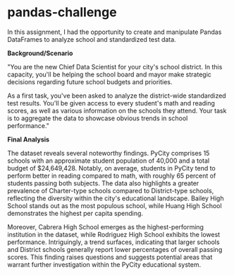 # pandas-challenge

In this assignment, I had the opportunity to create and manipulate Pandas DataFrames to analyze school and standardized test data.

__Background/Scenario__

"You are the new Chief Data Scientist for your city's school district. In this capacity, you'll be helping the school board and mayor make strategic decisions regarding future school budgets and priorities.

As a first task, you've been asked to analyze the district-wide standardized test results. You'll be given access to every student's math and reading scores, as well as various information on the schools they attend. Your task is to aggregate the data to showcase obvious trends in school performance."

__Final Analysis__

The dataset reveals several noteworthy findings. PyCity comprises 15 schools with an approximate student population of 40,000 and a total budget of $24,649,428. Notably, on average, students in PyCity tend to perform better in reading compared to math, with roughly 65 percent of students passing both subjects. The data also highlights a greater prevalence of Charter-type schools compared to District-type schools, reflecting the diversity within the city's educational landscape. Bailey High School stands out as the most populous school, while Huang High School demonstrates the highest per capita spending.

Moreover, Cabrera High School emerges as the highest-performing institution in the dataset, while Rodriguez High School exhibits the lowest performance. Intriguingly, a trend surfaces, indicating that larger schools and District schools generally report lower percentages of overall passing scores. This finding raises questions and suggests potential areas that warrant further investigation within the PyCity educational system.
